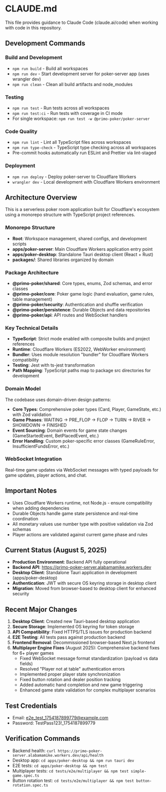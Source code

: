 # CLAUDE.md

This file provides guidance to Claude Code (claude.ai/code) when working with code in this repository.

## Development Commands

### Build and Development
- `npm run build` - Build all workspaces
- `npm run dev` - Start development server for poker-server app (uses wrangler dev)
- `npm run clean` - Clean all build artifacts and node_modules

### Testing
- `npm run test` - Run tests across all workspaces
- `npm run test:ci` - Run tests with coverage in CI mode
- For single workspace: `npm run test -w @primo-poker/poker-server`

### Code Quality
- `npm run lint` - Lint all TypeScript files across workspaces
- `npm run type-check` - TypeScript type checking across all workspaces
- Pre-commit hooks automatically run ESLint and Prettier via lint-staged

### Deployment
- `npm run deploy` - Deploy poker-server to Cloudflare Workers
- `wrangler dev` - Local development with Cloudflare Workers environment

## Architecture Overview

This is a serverless poker room application built for Cloudflare's ecosystem using a monorepo structure with TypeScript project references.

### Monorepo Structure
- **Root**: Workspace management, shared configs, and development scripts
- **apps/poker-server**: Main Cloudflare Workers application entry point
- **apps/poker-desktop**: Standalone Tauri desktop client (React + Rust)
- **packages/**: Shared libraries organized by domain

### Package Architecture
- **@primo-poker/shared**: Core types, enums, Zod schemas, and error classes
- **@primo-poker/core**: Poker game logic (hand evaluation, game rules, table management)
- **@primo-poker/security**: Authentication and shuffle verification
- **@primo-poker/persistence**: Durable Objects and data repositories
- **@primo-poker/api**: API routes and WebSocket handlers

### Key Technical Details
- **TypeScript**: Strict mode enabled with composite builds and project references
- **Runtime**: Cloudflare Workers (ES2022, WebWorker environment) 
- **Bundler**: Uses module resolution "bundler" for Cloudflare Workers compatibility
- **Testing**: Jest with ts-jest transformation
- **Path Mapping**: TypeScript paths map to package src directories for development

### Domain Model
The codebase uses domain-driven design patterns:
- **Core Types**: Comprehensive poker types (Card, Player, GameState, etc.) with Zod validation
- **Game Phases**: WAITING → PRE_FLOP → FLOP → TURN → RIVER → SHOWDOWN → FINISHED
- **Event Sourcing**: Domain events for game state changes (GameStartedEvent, BetPlacedEvent, etc.)
- **Error Handling**: Custom poker-specific error classes (GameRuleError, InsufficientFundsError, etc.)

### WebSocket Integration
Real-time game updates via WebSocket messages with typed payloads for game updates, player actions, and chat.

## Important Notes
- Uses Cloudflare Workers runtime, not Node.js - ensure compatibility when adding dependencies
- Durable Objects handle game state persistence and real-time coordination
- All monetary values use number type with positive validation via Zod schemas
- Player actions are validated against current game phase and rules

## Current Status (August 5, 2025)
- **Production Environment**: Backend API fully operational
- **Backend API**: https://primo-poker-server.alabamamike.workers.dev
- **Desktop Client**: Standalone Tauri application in development (apps/poker-desktop)
- **Authentication**: JWT with secure OS keyring storage in desktop client
- **Migration**: Moved from browser-based to desktop client for enhanced security

## Recent Major Changes
1. **Desktop Client**: Created new Tauri-based desktop application
2. **Secure Storage**: Implemented OS keyring for token storage
3. **API Compatibility**: Fixed HTTPS/TLS issues for production backend
4. **E2E Testing**: All tests pass against production backend
5. **Frontend Removal**: Decommissioned browser-based Next.js frontend
6. **Multiplayer Engine Fixes** (August 2025): Comprehensive backend fixes for 6+ player games
   - Fixed WebSocket message format standardization (payload vs data fields)
   - Resolved "Player not at table" authentication errors
   - Implemented proper player state synchronization
   - Fixed button rotation and dealer position tracking
   - Added automatic hand completion and new game triggering
   - Enhanced game state validation for complex multiplayer scenarios

## Test Credentials
- Email: e2e_test_1754187899779@example.com
- Password: TestPass123!_1754187899779

## Verification Commands
- Backend health: `curl https://primo-poker-server.alabamamike.workers.dev/api/health`
- Desktop app: `cd apps/poker-desktop && npm run tauri dev`
- E2E tests: `cd apps/poker-desktop && npm test`
- Multiplayer tests: `cd tests/e2e/multiplayer && npm test simple-game.spec.ts`
- Button rotation test: `cd tests/e2e/multiplayer && npm test button-rotation.spec.ts`